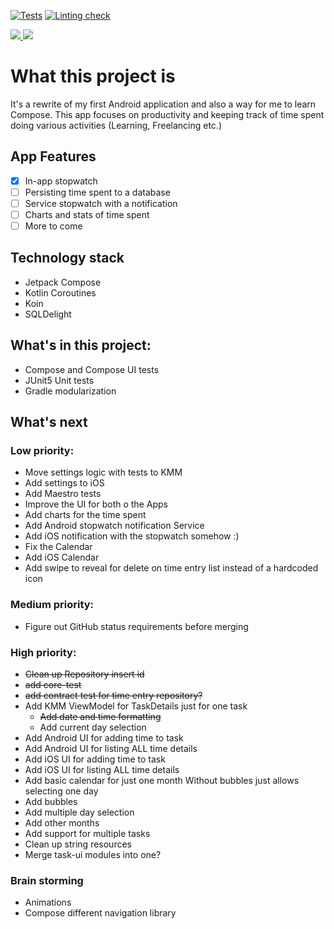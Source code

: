 [![Tests](https://github.com/AKJAW/Timi-Compose/actions/workflows/test.yml/badge.svg)](https://github.com/AKJAW/Timi-Compose/actions/workflows/test.yml)
[![Linting check](https://github.com/AKJAW/Timi-Compose/actions/workflows/ktlint.yml/badge.svg)](https://github.com/AKJAW/Timi-Compose/actions/workflows/ktlint.yml)

<a href="https://androidweekly.net/issues/issue-468">
<img src="https://androidweekly.net/issues/issue-468/badge">
</a>
<a href="https://androidweekly.net/issues/issue-514">
<img src="https://androidweekly.net/issues/issue-514/badge">
</a>

# What this project is

It's a rewrite of my first Android application and also a way for me to learn Compose. This app
focuses on productivity and keeping track of time spent doing various activities (Learning,
Freelancing etc.)

## App Features

- [x] In-app stopwatch
- [ ] Persisting time spent to a database
- [ ] Service stopwatch with a notification
- [ ] Charts and stats of time spent
- [ ] More to come

## Technology stack

- Jetpack Compose
- Kotlin Coroutines
- Koin
- SQLDelight

## What's in this project:

- Compose and Compose UI tests
- JUnit5 Unit tests
- Gradle modularization

## What's next

### Low priority:

- Move settings logic with tests to KMM
- Add settings to iOS
- Add Maestro tests
- Improve the UI for both o the Apps
- Add charts for the time spent
- Add Android stopwatch notification Service
- Add iOS notification with the stopwatch somehow :)
- Fix the Calendar
- Add iOS Calendar
- Add swipe to reveal for delete on time entry list instead of a hardcoded icon

### Medium priority:
- Figure out GitHub status requirements before merging

### High priority:
- ~~Clean up Repository insert id~~
- ~~add core-test~~
- ~~add contract test for time entry repository?~~
- Add KMM ViewModel for TaskDetails just for one task
  - ~~Add date and time formatting~~
  - Add current day selection
- Add Android UI for adding time to task
- Add Android UI for listing ALL time details
- Add iOS UI for adding time to task
- Add iOS UI for listing ALL time details
- Add basic calendar for just one month Without bubbles just allows selecting one day
- Add bubbles
- Add multiple day selection 
- Add other months
- Add support for multiple tasks
- Clean up string resources
- Merge task-ui modules into one?

### Brain storming
- Animations
- Compose different navigation library